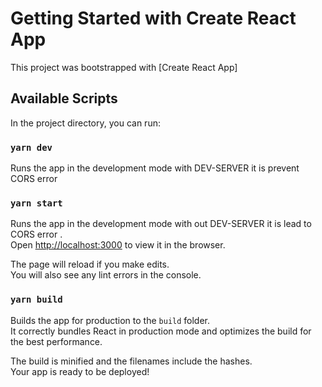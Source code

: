 # Getting Started with Create React App

This project was bootstrapped with [Create React App]

## Available Scripts

In the project directory, you can run:

### `yarn dev`

Runs the app in the development mode with DEV-SERVER it is prevent CORS error

### `yarn start`

Runs the app in the development mode with out DEV-SERVER it is lead to CORS error .\
Open [http://localhost:3000](http://localhost:3000) to view it in the browser.

The page will reload if you make edits.\
You will also see any lint errors in the console.

### `yarn build`

Builds the app for production to the `build` folder.\
It correctly bundles React in production mode and optimizes the build for the best performance.

The build is minified and the filenames include the hashes.\
Your app is ready to be deployed!
